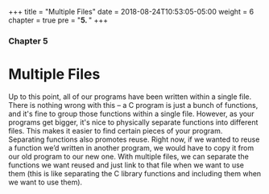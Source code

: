 +++
title = "Multiple Files"
date = 2018-08-24T10:53:05-05:00
weight = 6
chapter = true
pre = "<b>5. </b>"
+++

### Chapter 5

# Multiple Files

<div align="left">
Up to this point, all of our programs have been written within a
single file. There is nothing wrong with this – a C program is just
a bunch of functions, and it's fine to group those functions within a
single file. However, as your programs get bigger, it's nice to
physically separate functions into different files. This makes it
easier to find certain pieces of your program.
</div>
<div align="left">
Separating functions also promotes reuse. Right now, if we
wanted to reuse a function we’d written in another program, we would
have to copy it from our old program to our new one. With
multiple files, we can separate the functions we want reused and
just link to that file when we want to use them (this is like
separating the C library functions and including them when we
want to use them).
</div>
